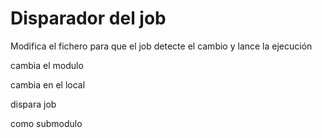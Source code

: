 # Disparador del job

Modifica el fichero para que el job detecte el cambio y lance la ejecución

cambia el modulo

cambia en el local

dispara job

como submodulo
